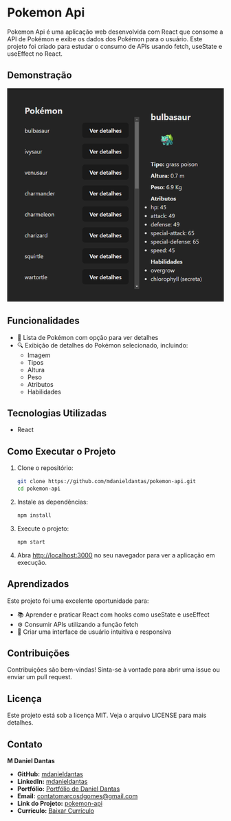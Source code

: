 # Pokemon Api

Pokemon Api é uma aplicação web desenvolvida com React que consome a API de Pokémon e exibe os dados dos Pokémon para o usuário. Este projeto foi criado para estudar o consumo de APIs usando fetch, useState e useEffect no React.

## Demonstração

![Exemplo de Pokémon](./public/image.png)

## Funcionalidades

- 🐾 Lista de Pokémon com opção para ver detalhes
- 🔍 Exibição de detalhes do Pokémon selecionado, incluindo:
  - Imagem
  - Tipos
  - Altura
  - Peso
  - Atributos
  - Habilidades

## Tecnologias Utilizadas

- React

## Como Executar o Projeto

1. Clone o repositório:

    ```bash
    git clone https://github.com/mdanieldantas/pokemon-api.git
    cd pokemon-api
    ```

2. Instale as dependências:

    ```bash
    npm install
    ```

3. Execute o projeto:

    ```bash
    npm start
    ```

4. Abra [http://localhost:3000](http://localhost:3000) no seu navegador para ver a aplicação em execução.

## Aprendizados

Este projeto foi uma excelente oportunidade para:

- 📚 Aprender e praticar React com hooks como useState e useEffect
- ⚙️ Consumir APIs utilizando a função fetch
- 🎨 Criar uma interface de usuário intuitiva e responsiva



## Contribuições

Contribuições são bem-vindas! Sinta-se à vontade para abrir uma issue ou enviar um pull request.

## Licença

Este projeto está sob a licença MIT. Veja o arquivo LICENSE para mais detalhes.

## Contato

**M Daniel Dantas**

- **GitHub:** [mdanieldantas](https://github.com/mdanieldantas)
- **LinkedIn:** [mdanieldantas](https://www.linkedin.com/in/mdanieldantas)
- **Portfólio:** [Portfólio de Daniel Dantas](https://danieldantasdev.vercel.app)
- **Email:** [contatomarcosdgomes@gmail.com](mailto:contatomarcosdgomes@gmail.com)
- **Link do Projeto:** [pokemon-api](https://github.com/mdanieldantas/pokemon-api)
- **Currículo:** [Baixar Currículo](https://docs.google.com/document/d/1_FpPYPXiifH1B3BDWnJuNk05DQfddCOBqFxyT6Citg4/edit?usp=sharing)